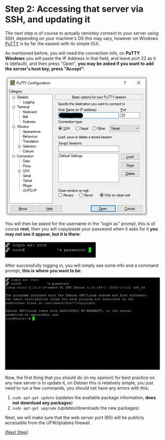 # Step 2: Accessing that server via **SSH**, and updating it

The next step is of course to actually remotely connect to your server using SSH, depending on your machine's OS this may vary, however on Windows [PuTTY](https://www.chiark.greenend.org.uk/~sgtatham/putty/latest.html) is by far the easiest with its simple GUI.

As mentioned before, you will need the connection info, on **PuTTY Windows** you will paste the IP Address in that field, and leave port 22 as it is (default), and then press "Open", **you may be asked if you want to add the server's host key, press "Accept"**:

![PuTTY](putty.png)

You will then be asked for the username in the "login as" prompt, this is of course **root**, then you will copy/paste your password when it asks for it **you may not see it appear, but it is there**:

![Login](login.png)

After successfully logging in, you will simply see some info and a command prompt, **this is where you want to be**:

![SSH](ssh.png)

Now, the first thing that you should do (in my opinion) for best practice on any new server is to update it, on Debian this is relatively simple, you just need to run a few commands, you should not have any errors with this:

1. ```sudo apt-get update``` (updates the available package information, **does not download any packages**)
2. ```sudo apt-get upgrade``` (updates/downloads the new packages)

Next, we will make sure that the web server port (80) will be publicly accessible from the UFW/iptables firewall.

[[Next Step]](step3.md)

